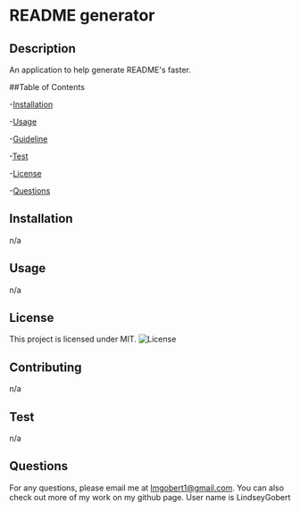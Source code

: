  
# README generator

## Description

An application to help generate README's faster.

##Table of Contents

-[Installation](#Installation)

-[Usage](#usage)

-[Guideline](#guidelines)

-[Test](#test)

-[License](#license)

-[Questions](#email)

## Installation

n/a

## Usage

n/a

## License

This project is licensed under MIT. ![License](https://img.shields.io/npm/l/inquirer)

## Contributing

n/a

## Test

n/a

## Questions
For any questions, please email me at lmgobert1@gmail.com. 
You can also check out more of my work on my github page. User name is LindseyGobert
